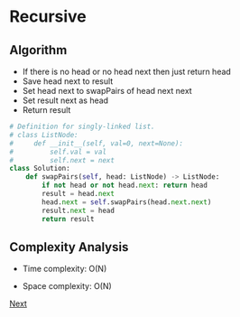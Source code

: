 # Recursive

## Algorithm

* If there is no head or no head next then just return head
* Save head next to result
* Set head next to swapPairs of head next next
* Set result next as head
* Return result

```python
# Definition for singly-linked list.
# class ListNode:
#     def __init__(self, val=0, next=None):
#         self.val = val
#         self.next = next
class Solution:
    def swapPairs(self, head: ListNode) -> ListNode:
        if not head or not head.next: return head
        result = head.next
        head.next = self.swapPairs(head.next.next)
        result.next = head
        return result
```

## Complexity Analysis

* Time complexity: O(N)

* Space complexity: O(N)

[Next](solution2.md)